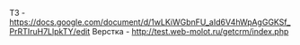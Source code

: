 ТЗ - https://docs.google.com/document/d/1wLKiWGbnFU_aId6V4hWpAgGGKSf_PrRTIruH7LlpkTY/edit
Верстка - http://test.web-molot.ru/getcrm/index.php
